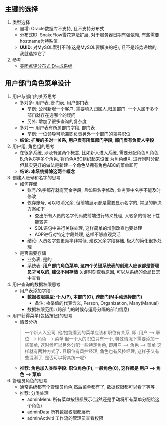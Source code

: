 ## 主键的选择
1. 类型选择
    * 自增: Oracle数据库不支持, 且不支持分布式
    * 分布式ID: SnakeFlow雪花算法扩展, 对于服务器日期有强依赖, 有些需要hostname为特殊值
    * **UUID**: 对MySQL索引不利(这是MySQL要解决的吧), 且不是趋势递增的, 我就选择它了
2. 参考
    * [美团点评分布式ID生成系统](https://tech.meituan.com/2017/04/21/mt-leaf.html)

## 用户部门角色菜单设计
1. 用户与部门的关系思考
    * 多对多: 用户表, 部门表, 用户部门表
        - 举例: 公司新增一个客户, 需要填入归属人,归属部门. 一个人属于多个部门就存在选哪个的疑问
        - 另外: 增加了很多查询的复杂度
    * 多对一: 用户表有所属部门字段, 部门表
        - 举例: 一位领导可能兼职负责另外一个部门的领导职位
    * **结论: 扩展的多对一关系, 用户表有所属部门字段, 部门表有负责人字段**
2. 用户组, 角色组的思考
    * 在很多系统, 涉及有这两个概念, 比如新人进入系统, 需要分配角色A,角色B,角色C等多个角色, 将角色ABC组织起来设置
    为角色组X, 进行同时分配. 但其实更好的做法是新建一个角色M拥有角色ABC的菜单即可
    * **结论: 本系统排除这两个概念**
3. 创建人账号和名字的思考
    * 如何存储
        - 账号/名字都存就有冗余字段, 且如果名字修改, 业务表中名字不能及时修改
        - 仅存账号, 可以取消冗余, 但前端展示都是需要显示名字的, 常见的解决方案如下
            - 查出所有人员的名字代码或前端进行转义处理, 人较多的情况下性能较差
            - SQL语句中进行关联处理, 这样简单的增删改查也要处理
            - AOP进行对特定字段处理, 这样不够直观灵活
        - 结论: 人员名字变更频率非常低, 建议冗余字段存储, 极大的简化很多处理
    * 是否需要存储
        - 业务表: 是的
        - 系统表: **用户部门角色菜单, 这四个关键系统表的创建人应该都是管理员才可以的, 建议不用存储**
                  关键时刻查看原因, 可以从系统的全局日志中查看
4. 用户查询的数据权限思考
    * 用户表添加字段:
        - **数据权限类型: 个人(P), 本部门(O), 跨部门(M手动选择部门)**
            * 备注: 枚举值的代表含义, Person, Organization, Many(Manual)
        - 数据权限范围: (跨部门的时候存逗号分隔的部门信息)
5. 用户获得菜单(包括按钮)的思考
   * 情景分析
    > 一个新人入公司, 他/她能看到的菜单应该和职位有关系, 即: 用户 --> 职位 --> 角色 --> 菜单
      但一个人的职位只有一个, 特殊情况下需要添加一些菜单, 这时候可以另外分配一些特定角色, 即用户 --> 角色 --> 菜单
      这样就有两种方式了. 且职位有风控经理, 角色也有风控经理, 这样子又有些混淆了,
      是否可以将其统一呢?
   * **推荐: 角色加入类型字段: 职位角色(P), 一般角色(C), 这样都是 用户 --> 角色 --> 菜单**
6. 管理员角色的思考
    * 通常系统都有个管理员角色,然后菜单都有了, 数据权限都可以看了等等
    * 推荐: 分类处理
        - adminMenu     所有菜单按钮都展示(当然还是手动将所有菜单分配给这个角色)
        - adminData     所有数据权限都展示
        - adminActiviti 工作流的管理员查看权限
